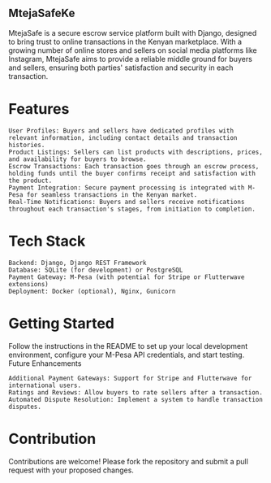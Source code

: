 ## MtejaSafeKe

MtejaSafe is a secure escrow service platform built with Django, designed to bring trust to online transactions in the Kenyan marketplace. With a growing number of online stores and sellers on social media platforms like Instagram, MtejaSafe aims to provide a reliable middle ground for buyers and sellers, ensuring both parties' satisfaction and security in each transaction.

# Features

    User Profiles: Buyers and sellers have dedicated profiles with relevant information, including contact details and transaction histories.
    Product Listings: Sellers can list products with descriptions, prices, and availability for buyers to browse.
    Escrow Transactions: Each transaction goes through an escrow process, holding funds until the buyer confirms receipt and satisfaction with the product.
    Payment Integration: Secure payment processing is integrated with M-Pesa for seamless transactions in the Kenyan market.
    Real-Time Notifications: Buyers and sellers receive notifications throughout each transaction's stages, from initiation to completion.

# Tech Stack

    Backend: Django, Django REST Framework
    Database: SQLite (for development) or PostgreSQL
    Payment Gateway: M-Pesa (with potential for Stripe or Flutterwave extensions)
    Deployment: Docker (optional), Nginx, Gunicorn

# Getting Started

Follow the instructions in the README to set up your local development environment, configure your M-Pesa API credentials, and start testing.
Future Enhancements

    Additional Payment Gateways: Support for Stripe and Flutterwave for international users.
    Ratings and Reviews: Allow buyers to rate sellers after a transaction.
    Automated Dispute Resolution: Implement a system to handle transaction disputes.

# Contribution

Contributions are welcome! Please fork the repository and submit a pull request with your proposed changes.

